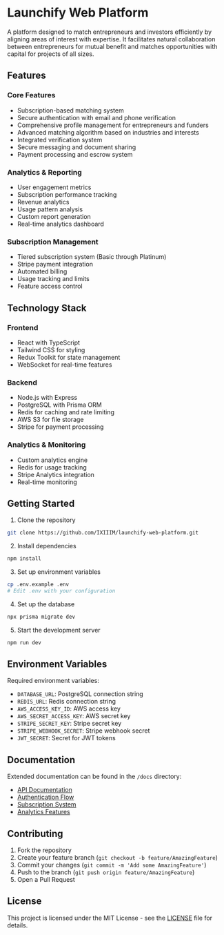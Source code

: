 # Launchify Web Platform

A platform designed to match entrepreneurs and investors efficiently by aligning areas of interest with expertise. It facilitates natural collaboration between entrepreneurs for mutual benefit and matches opportunities with capital for projects of all sizes.

## Features

### Core Features
- Subscription-based matching system
- Secure authentication with email and phone verification
- Comprehensive profile management for entrepreneurs and funders
- Advanced matching algorithm based on industries and interests
- Integrated verification system
- Secure messaging and document sharing
- Payment processing and escrow system

### Analytics & Reporting
- User engagement metrics
- Subscription performance tracking
- Revenue analytics
- Usage pattern analysis
- Custom report generation
- Real-time analytics dashboard

### Subscription Management
- Tiered subscription system (Basic through Platinum)
- Stripe payment integration
- Automated billing
- Usage tracking and limits
- Feature access control

## Technology Stack

### Frontend
- React with TypeScript
- Tailwind CSS for styling
- Redux Toolkit for state management
- WebSocket for real-time features

### Backend
- Node.js with Express
- PostgreSQL with Prisma ORM
- Redis for caching and rate limiting
- AWS S3 for file storage
- Stripe for payment processing

### Analytics & Monitoring
- Custom analytics engine
- Redis for usage tracking
- Stripe Analytics integration
- Real-time monitoring

## Getting Started

1. Clone the repository
```bash
git clone https://github.com/IXIIIM/launchify-web-platform.git
```

2. Install dependencies
```bash
npm install
```

3. Set up environment variables
```bash
cp .env.example .env
# Edit .env with your configuration
```

4. Set up the database
```bash
npx prisma migrate dev
```

5. Start the development server
```bash
npm run dev
```

## Environment Variables

Required environment variables:
- `DATABASE_URL`: PostgreSQL connection string
- `REDIS_URL`: Redis connection string
- `AWS_ACCESS_KEY_ID`: AWS access key
- `AWS_SECRET_ACCESS_KEY`: AWS secret key
- `STRIPE_SECRET_KEY`: Stripe secret key
- `STRIPE_WEBHOOK_SECRET`: Stripe webhook secret
- `JWT_SECRET`: Secret for JWT tokens

## Documentation

Extended documentation can be found in the `/docs` directory:
- [API Documentation](/docs/api.md)
- [Authentication Flow](/docs/auth.md)
- [Subscription System](/docs/subscriptions.md)
- [Analytics Features](/docs/analytics.md)

## Contributing

1. Fork the repository
2. Create your feature branch (`git checkout -b feature/AmazingFeature`)
3. Commit your changes (`git commit -m 'Add some AmazingFeature'`)
4. Push to the branch (`git push origin feature/AmazingFeature`)
5. Open a Pull Request

## License

This project is licensed under the MIT License - see the [LICENSE](LICENSE) file for details.
